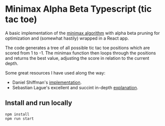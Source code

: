 # Minimax Alpha Beta Typescript (tic tac toe)

A basic implementation of the [minimax algorithm](https://en.wikipedia.org/wiki/Minimax) with alpha beta pruning for optimization and (somewhat hastily) wrapped in a React app.

The code generates a tree of all possible tic tac toe positions which are scored from 1 to -1. The minimax function then loops through the positions and returns the best value, adjusting the score in relation to the current depth.

Some great resources I have used along the way:

- Daniel Shiffman's [implementation](https://www.youtube.com/watch?v=trKjYdBASyQ).
- Sebastian Lague's excellent and succint in-depth [explanation](https://www.youtube.com/watch?v=l-hh51ncgDI).

## Install and run locally

```
npm install
npm run start
```
